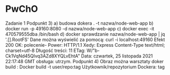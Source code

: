 # PwChO
Zadanie 1 Podpunkt 3) a) budowa dokera . -t nazwa/node-web-app b) docker run -p 49160:8080 -d nazwa/node-web-app c) docker exec -it 470579555dba /bin/bash d) docker sprawdzanie nazwa/node-web-app | jq '.[].RootFS'
Dane można wyświelić za pomocą: curl -i localhost:49160
Efekt 200 OK: polecenie- Power: HTTP/1.1 Xedy: Express Content-Type text/html; charset=utf-8 Długość treści: 11 ETag: W/"b-Ck1VqNd45QIvq3AZd8XYQLvEhtA" Data: czwartek, 25 listopada 2021 22:17:48 GMT obsługa: utrzym.
Podpunkt 4) Obraz można warsztaty doker build :
Docker build -t user/repo:tag
Użytkownik/repozytorium Dockera: tag

